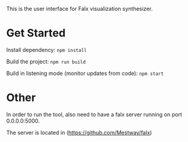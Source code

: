 This is the user interface for Falx visualization synthesizer.

# Get Started

Install dependency: `npm install`

Build the project: `npm run build`

Build in listening mode (monitor updates from code): `npm start`

# Other

In order to run the tool, also need to have a falx server running on port 0.0.0.0:5000.

The server is located in (https://github.com/Mestway/falx)